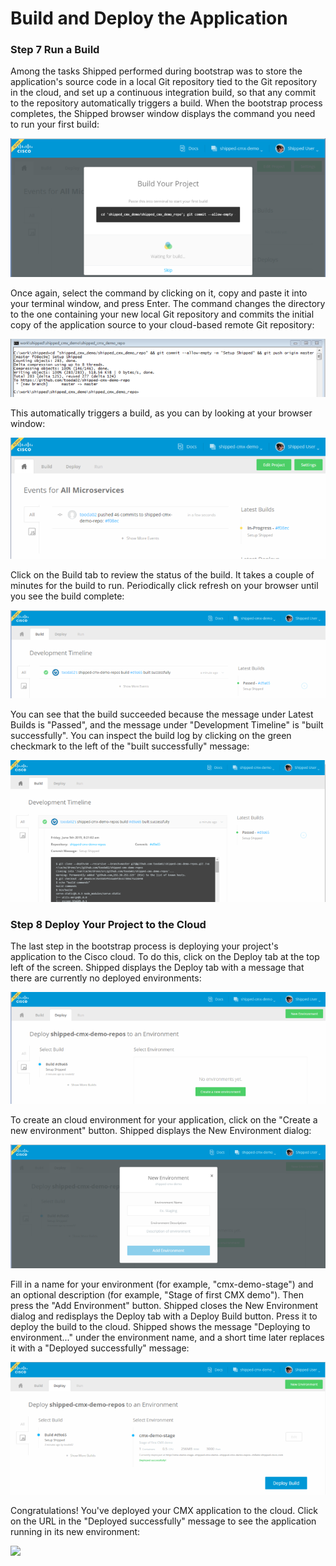 # Build and Deploy the Application

### Step 7 Run a Build

Among the tasks Shipped performed during bootstrap was to store the application's source code in a local Git repository tied to the Git repository in the cloud, and set up a continuous integration build, so that any commit to the repository automatically triggers a build.  When the bootstrap process completes, the Shipped browser window displays the command you need to run your first build:

![](build_your_project.png)

Once again, select the command by clicking on it, copy and paste it into your terminal window, and press Enter.  The command changes the directory to the one containing your new local Git repository and commits the initial copy of the application source to your cloud-based remote Git repository:

![](first_commit.png)

This automatically triggers a build, as you can by looking at your browser window:

![](build_running.png)

Click on the Build tab to review the status of the build.  It takes a couple of minutes for the build to run.  Periodically click refresh on your browser until you see the build complete:

![](build_tab_passed_closed.png)

You can see that the build succeeded because the message under Latest Builds is "Passed", and the message under "Development Timeline" is "built successfully".  You can inspect the build log by clicking on the green checkmark to the left of the "built successfully" message:

![](build_tab_passed_open.png)

### Step 8 Deploy Your Project to the Cloud

The last step in the bootstrap process is deploying your project's application to the Cisco cloud.  To do this, click on the Deploy tab at the top left of the screen. Shipped displays the Deploy tab with a message that there are currently no deployed environments:

![](deploy_tab_no_environments.png)

To create an cloud environment for your application, click on the "Create a new environment" button.  Shipped displays the New Environment dialog:

![](new_environment.png)

Fill in a name for your environment (for example, "cmx-demo-stage") and an optional description (for example, "Stage of first CMX demo").  Then press the "Add Environment" button.  Shipped closes the New Environment dialog and redisplays the Deploy tab with a Deploy Build button.  Press it to deploy the build to the cloud.  Shipped shows the message "Deploying to environment..." under the environment name, and a short time later replaces it with a "Deployed successfully" message:

![](deploy_tab_deployed_successfully.png)

Congratulations!  You've deployed your CMX application to the cloud.  Click on the URL in the "Deployed successfully" message to see the application running in its new environment:

![](cmx_cloud_login.png)
